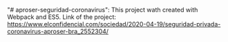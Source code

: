 "# aproser-seguridad-coronavirus": 
This project wath created with Webpack and ES5.
Link of the project: https://www.elconfidencial.com/sociedad/2020-04-19/seguridad-privada-coronavirus-aproser-bra_2552304/
